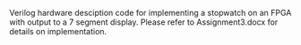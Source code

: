 Verilog hardware desciption code for implementing a stopwatch on an FPGA with output to a 7 segment display.
Please refer to Assignment3.docx for details on implementation.
